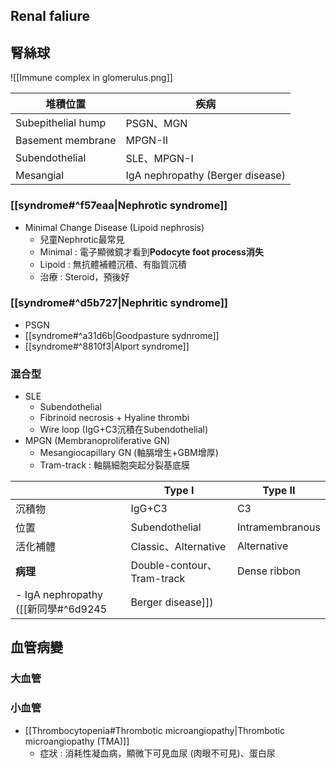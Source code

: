## Renal faliure
## 腎絲球
![[Immune complex in glomerulus.png]]

| 堆積位置           | 疾病                            |
|--------------------|---------------------------------|
| Subepithelial hump | PSGN、MGN                       |
| Basement membrane  | MPGN-II                         |
| Subendothelial     | SLE、MPGN-I                     |
| Mesangial          | IgA nephropathy (Berger disease) |

### [[syndrome#^f57eaa|Nephrotic syndrome]]
- Minimal Change Disease (Lipoid nephrosis)
	- 兒童Nephrotic最常見
	- Minimal : 電子顯微鏡才看到**Podocyte foot process消失**
	- Lipoid : 無抗體補體沉積、有脂質沉積
	- 治療 : Steroid，預後好
### [[syndrome#^d5b727|Nephritic syndrome]]
- PSGN
- [[syndrome#^a31d6b|Goodpasture sydnrome]]
- [[syndrome#^8810f3|Alport syndrome]]
### 混合型
- SLE
	- Subendothelial
	- Fibrinoid necrosis + Hyaline thrombi
	- Wire loop (IgG+C3沉積在Subendothelial)
- MPGN (Membranoproliferative GN)
	- Mesangiocapillary GN (軸膈增生+GBM增厚)
	- Tram-track : 軸膈細胞突起分裂基底膜

|          | Type I                     | Type II         |
|----------|----------------------------|-----------------|
| 沉積物   | IgG+C3                     | C3              |
| 位置     | Subendothelial             | Intramembranous |
| 活化補體 | Classic、Alternative       | Alternative     |
| **病理**     | Double-contour、Tram-track | Dense ribbon    |
- IgA nephropathy ([[新同學#^6d9245|Berger disease]])
## 血管病變
### 大血管
### 小血管
- [[Thrombocytopenia#Thrombotic microangiopathy|Thrombotic microangiopathy (TMA)]]
	- 症狀 : 消耗性凝血病，顯微下可見血尿 (肉眼不可見)、蛋白尿
